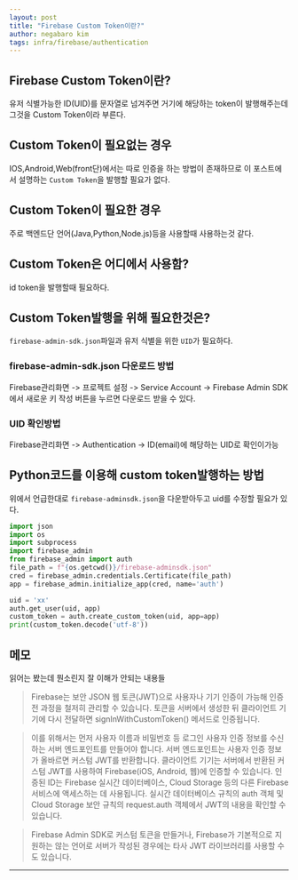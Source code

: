 ```yaml
---
layout: post
title: "Firebase Custom Token이란?"
author: negabaro kim
tags: infra/firebase/authentication
---
```


## Firebase Custom Token이란?

유저 식별가능한 ID(UID)를 문자열로 넘겨주면 거기에 해당하는 token이 발행해주는데 그것을 Custom Token이라 부른다.

## Custom Token이 필요없는 경우

IOS,Android,Web(front단)에서는 따로 인증을 하는 방법이 존재하므로 이 포스트에서 설명하는 `Custom Token`을 발행할 필요가 없다.

## Custom Token이 필요한 경우

주로 백엔드단 언어(Java,Python,Node.js)등을 사용할때  사용하는것 같다.

## Custom Token은 어디에서 사용함?

id token을 발행할때 필요하다.


## Custom Token발행을 위해 필요한것은?

`firebase-admin-sdk.json`파일과 유저 식별을 위한 `UID`가 필요하다.


### firebase-admin-sdk.json 다운로드 방법


Firebase관리화면 -> 프로젝트 설정 -> Service Account -> Firebase Admin SDK에서 새로운 키 작성 버튼을 누르면 다운로드 받을 수 있다.

### UID 확인방법

Firebase관리화면 -> Authentication -> ID(email)에 해당하는 UID로 확인이가능



## Python코드를 이용해 custom token발행하는 방법

위에서 언급한대로 `firebase-adminsdk.json`을 다운받아두고
uid를 수정할 필요가 있다.


```python
import json
import os
import subprocess
import firebase_admin
from firebase_admin import auth
file_path = f"{os.getcwd()}/firebase-adminsdk.json"
cred = firebase_admin.credentials.Certificate(file_path)
app = firebase_admin.initialize_app(cred, name='auth')

uid = 'xx'
auth.get_user(uid, app)
custom_token = auth.create_custom_token(uid, app=app)
print(custom_token.decode('utf-8'))
```

## 메모

읽어는 봤는데 뭔소린지 잘 이해가 안되는 내용들


> Firebase는 보안 JSON 웹 토큰(JWT)으로 사용자나 기기 인증이 가능해 인증 전 과정을 철저히 관리할 수 있습니다. 토큰을 서버에서 생성한 뒤 클라이언트 기기에 다시 전달하면 signInWithCustomToken() 메서드로 인증됩니다.

> 이를 위해서는 먼저 사용자 이름과 비밀번호 등 로그인 사용자 인증 정보를 수신하는 서버 엔드포인트를 만들어야 합니다. 서버 엔드포인트는 사용자 인증 정보가 올바르면 커스텀 JWT를 반환합니다. 클라이언트 기기는 서버에서 반환된 커스텀 JWT를 사용하여 Firebase(iOS, Android, 웹)에 인증할 수 있습니다. 인증된 ID는 Firebase 실시간 데이터베이스, Cloud Storage 등의 다른 Firebase 서비스에 액세스하는 데 사용됩니다. 실시간 데이터베이스 규칙의 auth 객체 및 Cloud Storage 보안 규칙의 request.auth 객체에서 JWT의 내용을 확인할 수 있습니다.

> Firebase Admin SDK로 커스텀 토큰을 만들거나, Firebase가 기본적으로 지원하는 않는 언어로 서버가 작성된 경우에는 타사 JWT 라이브러리를 사용할 수도 있습니다.


---

[Firebase Authentication Custom Tokenの取得と利用]: https://qiita.com/zaburo/items/92920fa955bdb890c52e
[Firebase AuthenticationとIDトークンと更新トークンとセキュリティの話]: https://qiita.com/yaegaki/items/60618ee0dfe94bfddb79
[커스텀 토큰 만들기]: https://firebase.google.com/docs/auth/admin/create-custom-tokens?hl=ko